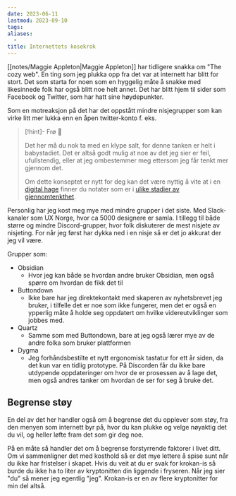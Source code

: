 ```yaml
---
date: 2023-06-11
lastmod: 2023-09-10
tags:
aliases:
  - 
title: Internettets kosekrok
---
```


[[notes/Maggie Appleton|Maggie Appleton]] har tidligere snakka om "The cozy web". En ting som jeg plukka opp fra det var at internett har blitt for stort. Det som starta for noen som en hyggelig måte å snakke med likesinnede folk har også blitt noe helt annet. Det har blitt hjem til sider som Facebook og Twitter, som har hatt sine høydepunkter.

Som en motreaksjon på det har det oppstått mindre nisjegrupper som kan virke litt mer lukka enn en åpen twitter-konto f. eks.

> [!hint]- Frø  🌱
>
> Det her må du nok ta med en klype salt, for denne tanken er helt i babystadiet. Det er altså godt mulig at noe av det jeg sier er feil, ufullstendig, eller at jeg ombestemmer meg ettersom jeg får tenkt mer gjennom det.
> 
> Om dette konseptet er nytt for deg kan det være nyttig å vite at i en [digital hage](notes/digitalt%20hagearbeid.md) finner du notater som er i [ulike stadier av gjennomtenkthet](notes/stadier%20av%20gjennomtenkthet.md).

Personlig har jeg kost meg mye med mindre grupper i det siste. Med Slack-kanaler som UX Norge, hvor ca 5000 designere er samla. I tillegg til både større og mindre Discord-grupper, hvor folk diskuterer de mest nisjete av nisjeting. For når jeg først har dykka ned i en nisje så er det jo akkurat der jeg vil være.

Grupper som:
- Obsidian
	- Hvor jeg kan både se hvordan andre bruker Obsidian, men også spørre om hvordan de fikk det til
- Buttondown
	- Ikke bare har jeg direktekontakt med skaperen av nyhetsbrevet jeg bruker, i tilfelle det er noe som ikke fungerer, men det er også en ypperlig måte å holde seg oppdatert om hvilke videreutviklinger som jobbes med.
- Quartz
	- Samme som med Buttondown, bare at jeg også lærer mye av de andre folka som bruker plattformen
- Dygma
	- Jeg forhåndsbestilte et nytt ergonomisk tastatur for ett år siden, da det kun var en tidlig prototype. På Discorden får du ikke bare utdypende oppdateringer om hvor de er prosessen av å lage det, men også andres tanker om hvordan de ser for seg å bruke det.

## Begrense støy

En del av det her handler også om å begrense det du opplever som støy, fra den menyen som internett byr på, hvor du kan plukke og velge nøyaktig det du vil, og heller løfte fram det som gir deg noe. 

På en måte så handler det om å begrense forstyrrende faktorer i livet ditt. Om vi sammenligner det med kosthold så er det mye lettere å spise sunt når du ikke har fristelser i skapet. Hvis du veit at du er svak for krokan-is så burde du ikke ha to liter av kryptonitten din liggende i fryseren. Når jeg sier "du" så mener jeg egentlig "jeg". Krokan-is er en av flere kryptonitter for min del altså.
